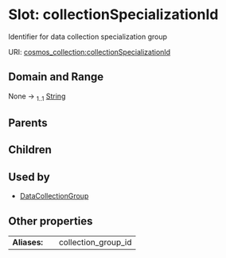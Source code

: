 
# Slot: collectionSpecializationId

Identifier for data collection specialization group

URI: [cosmos_collection:collectionSpecializationId](https://www.cdisc.org/cosmos/collection_v1.0collectionSpecializationId)


## Domain and Range

None &#8594;  <sub>1..1</sub> [String](types/String.md)

## Parents


## Children


## Used by

 * [DataCollectionGroup](DataCollectionGroup.md)

## Other properties

|  |  |  |
| --- | --- | --- |
| **Aliases:** | | collection_group_id |